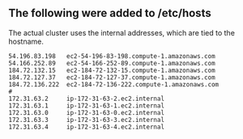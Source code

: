 ## The following were added to /etc/hosts

The actual cluster uses the internal addresses, which are tied to the
hostname.

```
54.196.83.198   ec2-54-196-83-198.compute-1.amazonaws.com
54.166.252.89   ec2-54-166-252-89.compute-1.amazonaws.com
184.72.132.15   ec2-184-72-132-15.compute-1.amazonaws.com
184.72.127.37   ec2-184-72-127-37.compute-1.amazonaws.com
184.72.136.222  ec2-184-72-136-222.compute-1.amazonaws.com
#
172.31.63.2     ip-172-31-63-2.ec2.internal
172.31.63.1     ip-172-31-63-1.ec2.internal
172.31.63.0     ip-172-31-63-0.ec2.internal
172.31.63.3     ip-172-31-63-3.ec2.internal
172.31.63.4     ip-172-31-63-4.ec2.internal
```
